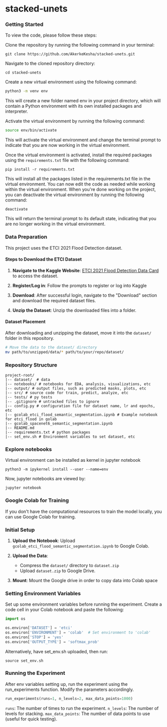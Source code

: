 # stacked-unets

### Getting Started

To view the code, please follow these steps:

Clone the repository by running the following command in your terminal:
```commandline
git clone https://github.com/AkerkeKesha/stacked-unets.git
```
Navigate to the cloned repository directory:

```commandline
cd stacked-unets
```

Create a new virtual environment using the following command:

```bash
python3 -m venv env
```
This will create a new folder named env in your project directory, which will contain a Python environment with its own installed packages and interpreter.

Activate the virtual environment by running the following command:

```bash
source env/bin/activate
````
This will activate the virtual environment and change the terminal prompt to indicate that you are now working in the virtual environment.

Once the virtual environment is activated, install the required packages using the `requirements.txt` file with the following command:
```commandline
pip install -r requirements.txt
```
This will install all the packages listed in the requirements.txt file in the virtual environment.
You can now edit the code as needed while working within the virtual environment.
When you're done working on the project, you can deactivate the virtual environment by running the following command:
```commandline
deactivate
```
This will return the terminal prompt to its default state, indicating that you are no longer working in the virtual environment.
### Data Preparation

This project uses the ETCI 2021 Flood Detection dataset. 

#### Steps to Download the ETCI Dataset
1. **Navigate to the Kaggle Website**: [ETCI 2021 Flood Detection Data Card](https://www.kaggle.com/datasets/aninda/etci-2021-competition-on-flood-detection/) to access the dataset.
  
2. **Register/Log in**: Follow the prompts to register or log into Kaggle

3. **Download**: After successful login, navigate to the "Download" section and download the required dataset files.

4. **Unzip the Dataset**: Unzip the downloaded files into a folder.

####  Dataset Placement
After downloading and unzipping the dataset, move it into the `dataset/` folder in this repository.

```bash
# Move the data to the dataset/ directory
mv path/to/unzipped/data/* path/to/your/repo/dataset/
```

### Repository Structure
```commandline
project-root/
|-- dataset/  # data
|-- notebooks/ # notebooks for EDA, analysis, visualizations, etc
|-- output/ # output files, such as predicted masks, plots, etc
|-- src/ # source code for train, predict, analyze, etc
|-- tests/ # py tests
|-- .gitignore # untracked files to ignore
|-- config.py # configuration file for dataset name, lr and epochs, etc
|-- gcolab_etci_flood_semantic_segmentation.ipynb # Example notebook for etci_flood in golab
|-- gcolab_spacenet6_semantic_segmentation.ipynb 
|-- README.md
|-- requirements.txt # python packages
|-- set_env.sh # Environment variables to set dataset, etc
```

### Explore notebooks
Virtual environment can be installed as kernel in jupyter notebook
```commandline
python3 -m ipykernel install --user --name=env
```
Now, jupyter notebooks are viewed by:
```commandline
jupyter notebook
```
### Google Colab for Training
If you don't have the computational resources to train the model locally, 
you can use Google Colab for training. 

### Initial Setup

1. **Upload the Notebook**: Upload `gcolab_etci_flood_semantic_segmentation.ipynb` to Google Colab.

2. **Upload the Data**: 
    - Compress the `dataset/` directory to `dataset.zip`
    - Upload `dataset.zip` to Google Drive.

3. **Mount**: Mount the Google drive in order to copy data into Colab space

### Setting Environment Variables
Set up some environment variables before running the experiment. 
Create a code cell in your Colab notebook and paste the following:

```python
import os

os.environ['DATASET'] = 'etci'
os.environ['ENVIRONMENT'] = 'colab'  # Set environment to 'colab'
os.environ['STOP'] = 'yes'
os.environ['OUTPUT_TYPE'] = 'softmax_prob'
```
Alternatively, have set_env.sh uploaded, then run:

```commandline
source set_env.sh
```

### Running the Experiment
After env variables setting up, run the experiment using the run_experiments function.
Modify the parameters accordingly.
```python
run_experiments(runs=1, n_levels=2, max_data_points=1000)
```
`runs`: The number of times to run the experiment.
`n_levels`: The number of levels for stacking.
`max_data_points`: The number of data points to use (useful for quick testing).

